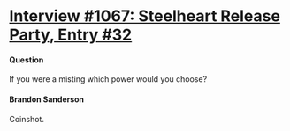 # [Interview #1067: Steelheart Release Party, Entry #32](https://www.theoryland.com/intvmain.php?i=1067#32)

#### Question

If you were a misting which power would you choose?

#### Brandon Sanderson

Coinshot.

